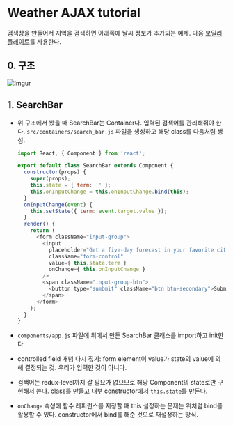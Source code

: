 # Weather AJAX tutorial

검색창을 만들어서 지역을 검색하면 아래쪽에 날씨 정보가 추가되는 예제. 다음 [보일러플레이트](https://github.com/StephenGrider/ReduxSimpleStarter)를 사용한다.

## 0. 구조

![Imgur](http://i.imgur.com/WNFZhFU.png)

## 1. SearchBar

- 위 구조에서 봤을 때 SearchBar는 Container다. 입력된 검색어를 관리해줘야 한다. `src/containers/search_bar.js` 파일을 생성하고 해당 class를 다음처럼 생성.

    ```js
    import React, { Component } from 'react';

    export default class SearchBar extends Component {
      constructor(props) {
        super(props);
        this.state = { term: '' };
        this.onInputChange = this.onInputChange.bind(this);
      }
      onInputChange(event) {
        this.setState({ term: event.target.value });
      }
      render() {
        return (
          <form className="input-group">
            <input
              placeholder="Get a five-day forecast in your favorite cities."
              className="form-control"
              value={ this.state.term }
              onChange={ this.onInputChange }
            />
            <span className="input-group-btn">
              <button type="sumbmit" className="btn btn-secondary">Submit</button>
            </span>
          </form>
        );
      }
    }
    ```

- `components/app.js` 파일에 위에서 만든 SearchBar 클래스를 import하고 init한다.
- controlled field 개념 다시 짚기: form element이 value가 state의 value에 의해 결정되는 것. 우리가 입력한 것이 아니다.
- 검색어는 redux-level까지 갈 필요가 없으므로 해당 Component의 state로만 구현해서 쓴다. class를 만들고 내부 constructor에서 `this.state`를 만든다.
- `onChange` 속성에 함수 레퍼런스를 지정할 때 this 설정하는 문제는 위처럼 bind를 활용할 수 있다. constructor에서 bind를 해준 것으로 재설정하는 방식.
